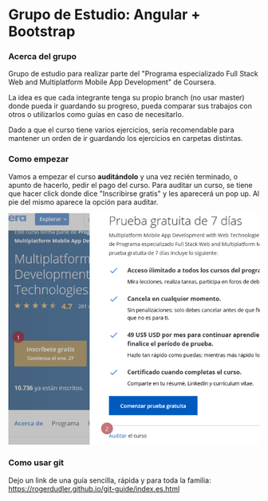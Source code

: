 # Grupo de Estudio: Angular + Bootstrap

### Acerca del grupo 

Grupo de estudio para realizar parte del "Programa especializado Full Stack Web and Multiplatform Mobile App Development" de Coursera.

La idea es que cada integrante tenga su propio branch (no usar master) donde pueda ir guardando su progreso, pueda comparar sus trabajos con otros o utilizarlos como guías en caso de necesitarlo.

Dado a que el curso tiene varios ejercicios, sería recomendable para mantener un orden de ir guardando los ejercicios en carpetas distintas.

### Como empezar

Vamos a empezar el curso **auditándolo** y una vez recién terminado, o apunto de hacerlo, pedir el pago del curso.
Para auditar un curso, se tiene que hacer click donde dice "Inscribirse gratis" y les aparecerá un pop up. Al pie del mismo aparece la opción para auditar.

![](images/guia-auditar.png)

### Como usar git

Dejo un link de una guía sencilla, rápida y para toda la familia:
https://rogerdudler.github.io/git-guide/index.es.html
